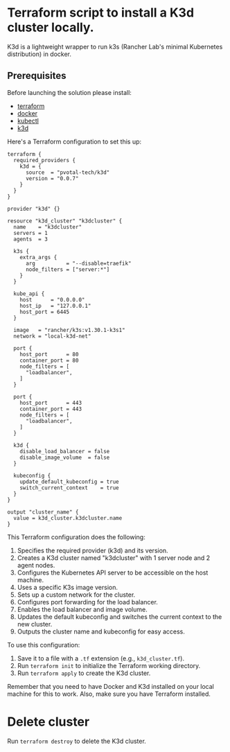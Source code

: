 # Terraform script to install a K3d cluster locally. 
K3d is a lightweight wrapper to run k3s (Rancher Lab's minimal Kubernetes distribution) in docker. 

## Prerequisites
Before launching the solution please install:
* [terraform](https://developer.hashicorp.com/terraform/install?product_intent=terraform)
* [docker](https://docs.docker.com/desktop/install/linux/)
* [kubectl](https://kubernetes.io/docs/tasks/tools/)
* [k3d](https://k3d.io/v5.7.4/#what-is-k3d)


Here's a Terraform configuration to set this up:



```hcl
terraform {
  required_providers {
    k3d = {
      source  = "pvotal-tech/k3d"
      version = "0.0.7"
    }
  }
}

provider "k3d" {}

resource "k3d_cluster" "k3dcluster" {
  name    = "k3dcluster"
  servers = 1
  agents  = 3

  k3s {
    extra_args {
      arg          = "--disable=traefik"
      node_filters = ["server:*"]
    }
  }

  kube_api {
    host      = "0.0.0.0"
    host_ip   = "127.0.0.1"
    host_port = 6445
  }

  image   = "rancher/k3s:v1.30.1-k3s1"
  network = "local-k3d-net"

  port {
    host_port      = 80
    container_port = 80
    node_filters = [
      "loadbalancer",
    ]
  }

  port {
    host_port      = 443
    container_port = 443
    node_filters = [
      "loadbalancer",
    ]
  }

  k3d {
    disable_load_balancer = false
    disable_image_volume  = false
  }

  kubeconfig {
    update_default_kubeconfig = true
    switch_current_context    = true
  }
}

output "cluster_name" {
  value = k3d_cluster.k3dcluster.name
}

```

This Terraform configuration does the following:

1. Specifies the required provider (k3d) and its version.
2. Creates a K3d cluster named "k3dcluster" with 1 server node and 2 agent nodes.
3. Configures the Kubernetes API server to be accessible on the host machine.
4. Uses a specific K3s image version.
5. Sets up a custom network for the cluster.
6. Configures port forwarding for the load balancer.
7. Enables the load balancer and image volume.
8. Updates the default kubeconfig and switches the current context to the new cluster.
9. Outputs the cluster name and kubeconfig for easy access.

To use this configuration:

1. Save it to a file with a `.tf` extension (e.g., `k3d_cluster.tf`).
2. Run `terraform init` to initialize the Terraform working directory.
3. Run `terraform apply` to create the K3d cluster.

Remember that you need to have Docker and K3d installed on your local machine for this to work. Also, make sure you have Terraform installed.


# Delete cluster
Run `terraform destroy` to delete the K3d cluster.